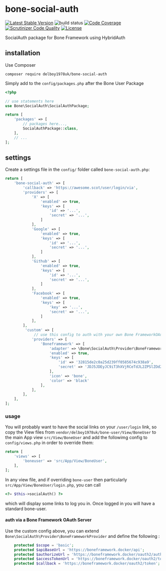 # bone-social-auth
[![Latest Stable Version](https://poser.pugx.org/delboy1978uk/bone-social-auth/v/stable)](https://packagist.org/packages/delboy1978uk/bone-social-auth)
![build status](https://github.com/delboy1978uk/bone-social-auth/actions/workflows/master.yml/badge.svg) [![Code Coverage](https://scrutinizer-ci.com/g/delboy1978uk/bone-social-auth/badges/coverage.png?b=master)](https://scrutinizer-ci.com/g/delboy1978uk/bone-social-auth/?branch=master) [![Scrutinizer Code Quality](https://scrutinizer-ci.com/g/delboy1978uk/bone-social-auth/badges/quality-score.png?b=master)](https://scrutinizer-ci.com/g/delboy1978uk/bone-social-auth/?branch=master) [![License](https://poser.pugx.org/delboy1978uk/bone-social-auth/license)](https://packagist.org/packages/delboy1978uk/bone-social-auth)

SocialAuth package for Bone Framework using HybridAuth
## installation
Use Composer
```
composer require delboy1978uk/bone-social-auth
```
Simply add to the `config/packages.php` after the Bone User Package
```php
<?php

// use statements here
use Bone\SocialAuth\SocialAuthPackage;

return [
    'packages' => [
        // packages here...,
        SocialAuthPackage::class,
    ],
    // ...
];
```
## settings
Create a settings file in the `config/` folder called `bone-social-auth.php`:
```php
return [
    'bone-social-auth' => [
        'callback' => 'https://awesome.scot/user/login/via',
        'providers' => [
            'X' => [
                'enabled' => true,
                'keys' => [
                    'id' => '...',
                    'secret' => '...',
                ]
            ],
            'Google' => [
                'enabled' => true,
                'keys' => [
                    'id' => '...',
                    'secret' => '...',
                ]
            ],
            'Github' => [
                'enabled' => true,
                'keys' => [
                    'id' => '...',
                    'secret' => '...',
                ]
            ],
            'Facebook' => [
                'enabled' => true,
                'keys' => [
                    'key' => '...',
                    'secret' => '...',
                ]
            ],
        ],
         'custom' => [
             // use this config to auth with your own Bone FrameworkOAuth2 server
            'providers' => [
                'Boneframework' => [
                    'adapter' => \Bone\SocialAuth\Provider\BoneFrameworkProvider::class,
                    'enabled' => true,
                    'keys' => [
                        'id' => '32815de2c0a25d239ff0585674c938a9',
                        'secret' => 'JDJ5JDEyJC9iT3hXVjRCeTdJL2ZPSlZOd2xFRnVPZ09KNW9GL2RDV2I0dTcwdUNnNWpHcGt2SXQzdWJL',
                    ],
                    'icon' => 'bone',
                    'color' => 'black'
                ],
            ],
        ],
    ],
];
```
### usage
You will probably want to have the social links on your `/user/login` link, so copy the View files from 
`vendor/delboy1978uk/bone-user/View/BoneUser` to the main App view `src/View/BoneUser` and add the followimg
config to `config/views.php` in order to override them:
```php
return [
    'views' => [
        'boneuser' => 'src/App/View/BoneUser',
    ],
];
```
In any view file, and if overriding `bone-user` then particularly `src/App/View/BoneUser/login.php`, you can call 
```php
<?= $this->socialAuth() ?>
```
which will display some links to log you in. Once logged in you will have a standard bone-user.

#### auth via a Bone Framework OAuth Server
Use the custom config above, you can extend `Bone\SocialAuth\Provider\BoneFrameworkProvider` and define the following :
```php
    protected $scope = 'basic';
    protected $apiBaseUrl = 'https://boneframework.docker/api';
    protected $authorizeUrl = 'https://boneframework.docker/oauth2/authorize';
    protected $accessTokenUrl = 'https://boneframework.docker/oauth2/token';
    protected $callback = 'https://boneframework.docker/oauth2/token';
```
